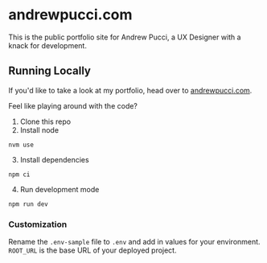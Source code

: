 # andrewpucci.com

This is the public portfolio site for Andrew Pucci, a UX Designer with a knack for development.

## Running Locally

If you'd like to take a look at my portfolio, head over to [andrewpucci.com](https://andrewpucci.com/?ref=github).

Feel like playing around with the code?
1.  Clone this repo
2.  Install node
```
nvm use
```
3.  Install dependencies
```
npm ci
```
4.  Run development mode
```
npm run dev
```

### Customization
Rename the `.env-sample` file to `.env` and add in values for your environment. `ROOT_URL` is the base URL of your deployed project.
